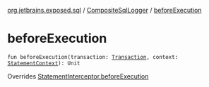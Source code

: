 [org.jetbrains.exposed.sql](../index.md) / [CompositeSqlLogger](index.md) / [beforeExecution](.)

# beforeExecution

`fun beforeExecution(transaction: `[`Transaction`](../-transaction/index.md)`, context: `[`StatementContext`](../../org.jetbrains.exposed.sql.statements/-statement-context/index.md)`): Unit`

Overrides [StatementInterceptor.beforeExecution](../../org.jetbrains.exposed.sql.statements/-statement-interceptor/before-execution.md)

